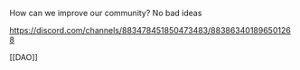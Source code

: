 How can we improve our community? No bad ideas

https://discord.com/channels/883478451850473483/883863401896501268

[[DAO]]